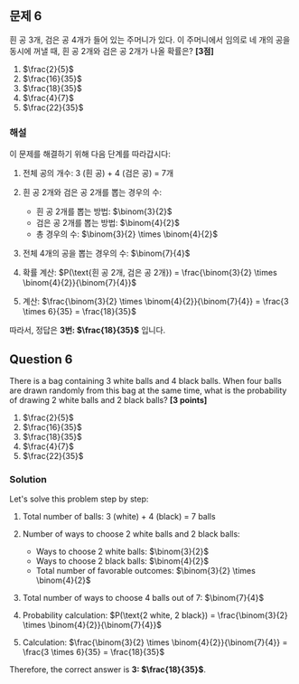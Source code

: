 
## 문제 6
흰 공 3개, 검은 공 4개가 들어 있는 주머니가 있다.
이 주머니에서 임의로 네 개의 공을 동시에 꺼낼 때,
흰 공 2개와 검은 공 2개가 나올 확률은? **[3점]**

1. $\frac{2}{5}$
2. $\frac{16}{35}$
3. $\frac{18}{35}$
4. $\frac{4}{7}$
5. $\frac{22}{35}$

### 해설
이 문제를 해결하기 위해 다음 단계를 따라갑시다:

1. 전체 공의 개수: 3 (흰 공) + 4 (검은 공) = 7개

2. 흰 공 2개와 검은 공 2개를 뽑는 경우의 수:
   - 흰 공 2개를 뽑는 방법: $\binom{3}{2}$
   - 검은 공 2개를 뽑는 방법: $\binom{4}{2}$
   - 총 경우의 수: $\binom{3}{2} \times \binom{4}{2}$

3. 전체 4개의 공을 뽑는 경우의 수: $\binom{7}{4}$

4. 확률 계산:
   $P(\text{흰 공 2개, 검은 공 2개}) = \frac{\binom{3}{2} \times \binom{4}{2}}{\binom{7}{4}}$

5. 계산:
   $\frac{\binom{3}{2} \times \binom{4}{2}}{\binom{7}{4}} = \frac{3 \times 6}{35} = \frac{18}{35}$

따라서, 정답은 **3번: $\frac{18}{35}$** 입니다.

## Question 6
There is a bag containing 3 white balls and 4 black balls.
When four balls are drawn randomly from this bag at the same time,
what is the probability of drawing 2 white balls and 2 black balls? **[3 points]**

1. $\frac{2}{5}$
2. $\frac{16}{35}$
3. $\frac{18}{35}$
4. $\frac{4}{7}$
5. $\frac{22}{35}$

### Solution
Let's solve this problem step by step:

1. Total number of balls: 3 (white) + 4 (black) = 7 balls

2. Number of ways to choose 2 white balls and 2 black balls:
   - Ways to choose 2 white balls: $\binom{3}{2}$
   - Ways to choose 2 black balls: $\binom{4}{2}$
   - Total number of favorable outcomes: $\binom{3}{2} \times \binom{4}{2}$

3. Total number of ways to choose 4 balls out of 7: $\binom{7}{4}$

4. Probability calculation:
   $P(\text{2 white, 2 black}) = \frac{\binom{3}{2} \times \binom{4}{2}}{\binom{7}{4}}$

5. Calculation:
   $\frac{\binom{3}{2} \times \binom{4}{2}}{\binom{7}{4}} = \frac{3 \times 6}{35} = \frac{18}{35}$

Therefore, the correct answer is **3: $\frac{18}{35}$**.